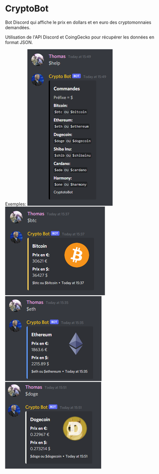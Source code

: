# CryptoBot
Bot Discord qui affiche le prix en dollars et en euro des cryptomonnaies demandées.

Utilisation de l'API Discord et CoingGecko pour récupérer les données en format JSON.

Exemples:
![help](https://github.com/HongThomas/CryptoBot/blob/master/img/help.png?raw=true)
![btc](https://github.com/HongThomas/CryptoBot/blob/master/img/btc.png?raw=true)
![eth](https://github.com/HongThomas/CryptoBot/blob/master/img/eth.png?raw=true)
![doge](https://github.com/HongThomas/CryptoBot/blob/master/img/doge.png?raw=true)
